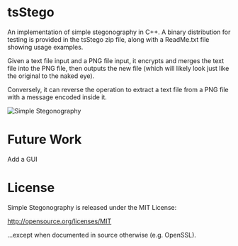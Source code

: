 tsStego
=======

An implementation of simple stegonography in C++. A binary distribution for testing is provided in the tsStego zip file, along with a ReadMe.txt file showing usage examples.
 
Given a text file input and a PNG file input, it encrypts and merges the text file into the PNG file, then outputs the new file (which will likely look just like the original to the naked eye).

Conversely, it can reverse the operation to extract a text file from a PNG file with a message encoded inside it.

![Simple Stegonography](https://raw.github.com/AlexShows/tsStego/master/SimpleStego.png) 

Future Work
===========

Add a GUI

License
=======
Simple Stegonography is released under the MIT License:  

http://opensource.org/licenses/MIT

...except when documented in source otherwise (e.g. OpenSSL).